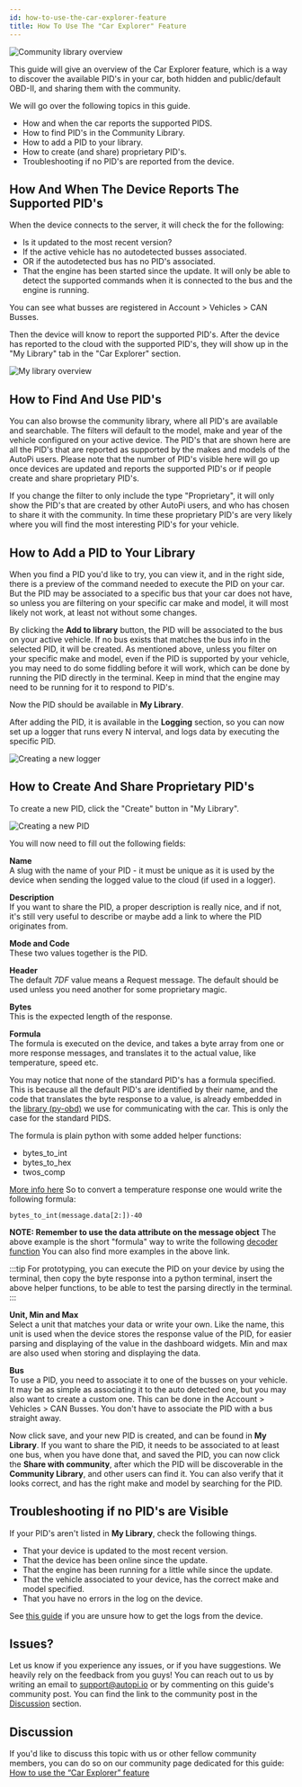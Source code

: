 ```yaml
---
id: how-to-use-the-car-explorer-feature
title: How To Use The "Car Explorer" Feature
---
```


![Community library overview](/img/guides/how_to_use_the_car_explorer_feature/community_library_overview.png) 

This guide will give an overview of the Car Explorer feature, which is a way to discover the
available PID's in your car, both hidden and public/default OBD-II, and sharing them with the
community.

We will go over the following topics in this guide.
* How and when the car reports the supported PIDS.
* How to find PID's in the Community Library.
* How to add a PID to your library.
* How to create (and share) proprietary PID's.
* Troubleshooting if no PID's are reported from the device.

## How And When The Device Reports The Supported PID's
When the device connects to the server, it will check the for the following:

* Is it updated to the most recent version?
* If the active vehicle has no autodetected busses associated.
* OR if the autodetected bus has no PID's associated.
* That the engine has been started since the update. It will only be able to detect the supported
  commands when it is connected to the bus and the engine is running.

You can see what busses are registered in Account > Vehicles > CAN Busses.

Then the device will know to report the supported PID's. After the device has reported to the cloud
with the supported PID's, they will show up in the "My Library" tab in the "Car Explorer" section.

![My library overview](/img/guides/how_to_use_the_car_explorer_feature/my_library_overview.png) 

## How to Find And Use PID's
You can also browse the community library, where all PID's are available and searchable.
The filters will default to the model, make and year of the vehicle configured on your active
device. The PID's that are shown here are all the PID's that are reported as supported by the makes
and models of the AutoPi users. Please note that the number of PID's visible here will go up once
devices are updated and reports the supported PID's or if people create and share proprietary PID's.

If you change the filter to only include the type "Proprietary", it will only show the PID's that
are created by other AutoPi users, and who has chosen to share it with the community. In time these
proprietary PID's are very likely where you will find the most interesting PID's for your vehicle.

## How to Add a PID to Your Library
When you find a PID you'd like to try, you can view it, and in the right side, there is a preview
of the command needed to execute the PID on your car. But the PID may be associated to a specific
bus that your car does not have, so unless you are filtering on your specific car make and model,
it will most likely not work, at least not without some changes.

By clicking the **Add to library** button, the PID will be associated to the bus on your active
vehicle. If no bus exists that matches the bus info in the selected PID, it will be created. As
mentioned above, unless you filter on your specific make and model, even if the PID is supported by
your vehicle, you may need to do some fiddling before it will work, which can be done by running
the PID directly in the terminal. Keep in mind that the engine may need to be running for it to
respond to PID's.

Now the PID should be available in **My Library**.

After adding the PID, it is available in the **Logging** section, so you can now set up a logger
that runs every N interval, and logs data by executing the specific PID.

![Creating a new logger](/img/guides/how_to_use_the_car_explorer_feature/creating_a_new_logger.png)

## How to Create And Share Proprietary PID's
To create a new PID, click the "Create" button in "My Library".

![Creating a new PID](/img/guides/how_to_use_the_car_explorer_feature/creating_a_new_pid.png) 

You will now need to fill out the following fields:

**Name**  
A slug with the name of your PID - it must be unique as it is used by the device when sending the
logged value to the cloud (if used in a logger).

**Description**  
If you want to share the PID, a proper description is really nice, and if not, it's still very
useful to describe or maybe add a link to where the PID originates from.

**Mode and Code**  
These two values together is the PID.

**Header**  
The default *7DF* value means a Request message. The default should be used unless you need
another for some proprietary magic.

**Bytes**  
This is the expected length of the response.

**Formula**  
The formula is executed on the device, and takes a byte array from one or more response messages,
and translates it to the actual value, like temperature, speed etc.

You may notice that none of the standard PID's has a formula specified. This is because all the
default PID's are identified by their name, and the code that translates the byte response to a
value, is already embedded in the [library (py-obd)](https://github.com/autopi-io/py-obd) we use
for communicating with the car. This is only the case for the standard PIDS.

The formula is plain python with some added helper functions:
* bytes_to_int
* bytes_to_hex
* twos_comp

[More info here](https://github.com/autopi-io/py-obd/blob/master/obd/utils.py#L109)
So to convert a temperature response one would write the following formula:

```
bytes_to_int(message.data[2:])-40
```

**NOTE: Remember to use the data attribute on the message object**
The above example is the short "formula" way to write the following
[decoder function](https://github.com/autopi-io/py-obd/blob/master/obd/decoders.py#L110)
You can also find more examples in the above link.

:::tip
For prototyping, you can execute the PID on your device by using the terminal, then copy the byte
response into a python terminal, insert the above helper functions, to be able to test the parsing
directly in the terminal.
:::

**Unit, Min and Max**  
Select a unit that matches your data or write your own.
Like the name, this unit is used when the device stores the response value of the PID, for easier
parsing and displaying of the value in the dashboard widgets.
Min and max are also used when storing and displaying the data.

**Bus**  
To use a PID, you need to associate it to one of the busses on your vehicle. It may be as simple as
associating it to the auto detected one, but you may also want to create a custom one. This can be
done in the Account > Vehicles > CAN Busses. You don't have to associate the PID with a bus
straight away.

Now click save, and your new PID is created, and can be found in **My Library**.
If you want to share the PID, it needs to be associated to at least one bus, when you have done
that, and saved the PID, you can now click the **Share with community**, after which the PID will
be discoverable in the **Community Library**, and other users can find it. You can also verify that
it looks correct, and has the right make and model by searching for the PID.

## Troubleshooting if no PID's are Visible
If your PID's aren't listed in **My Library**, check the following things.
* That your device is updated to the most recent version.
* That the device has been online since the update.
* That the engine has been running for a little while since the update.
* That the vehicle associated to your device, has the correct make and model specified.
* That you have no errors in the log on the device.

See [this guide](autopi_logs.md) if you are unsure how to get the logs from the device.

## Issues?
Let us know if you experience any issues, or if you have suggestions. We heavily rely on the
feedback from you guys! You can reach out to us by writing an email to support@autopi.io or by
commenting on this guide's community post. You can find the link to the community post in the
[Discussion](#discussion) section.

## Discussion
If you'd like to discuss this topic with us or other fellow community members, you can do so on
our community page dedicated for this guide:
[How to use the “Car Explorer” feature](https://community.autopi.io/t/how-to-use-the-car-explorer-feature/960)